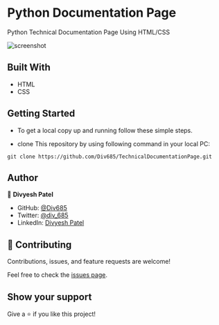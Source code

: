 # Python Documentation Page

Python Technical Documentation Page Using HTML/CSS

![screenshot](./assets/images/screenshot.png)

## Built With

- HTML
- CSS

## Getting Started

- To get a local copy up and running follow these simple steps.

- clone This repository by using following command in your local PC:

```
git clone https://github.com/Div685/TechnicalDocumentationPage.git

```

## Author

👤 **Divyesh Patel**

- GitHub: [@Div685](https://github.com/Div685)
- Twitter: [@div_685](https://www.linkedin.com/in/divyesh-patel-2a15a6107)
- LinkedIn: [Divyesh Patel](https://www.linkedin.com/in/divyesh-daxa-patel/)

## 🤝 Contributing

Contributions, issues, and feature requests are welcome!

Feel free to check the [issues page](https://github.com/Div685/HTML-CSS-Capstone/issues).

## Show your support

Give a ⭐️ if you like this project!